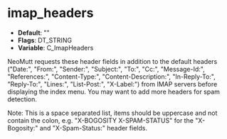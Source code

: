 # imap_headers

- **Default**: ""
- **Flags**: DT_STRING
- **Variable**: C_ImapHeaders

NeoMutt requests these header fields in addition to the default headers
("Date:", "From:", "Sender:", "Subject:", "To:", "Cc:", "Message-Id:",
"References:", "Content-Type:", "Content-Description:", "In-Reply-To:",
"Reply-To:", "Lines:", "List-Post:", "X-Label:") from IMAP
servers before displaying the index menu. You may want to add more
headers for spam detection.

Note: This is a space separated list, items should be uppercase
and not contain the colon, e.g. "X-BOGOSITY X-SPAM-STATUS" for the
"X-Bogosity:" and "X-Spam-Status:" header fields.
